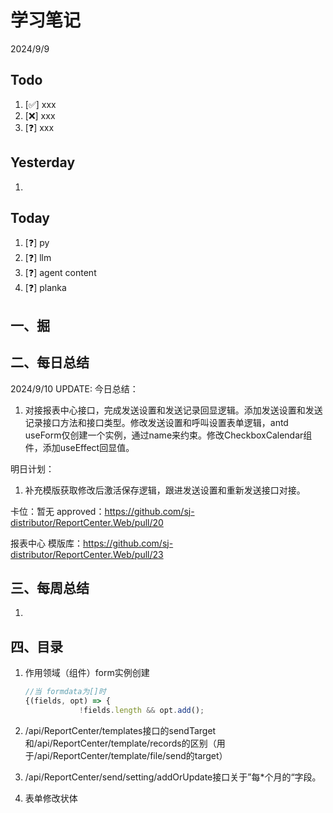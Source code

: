 # 学习笔记

2024/9/9

## Todo

1. [✅] xxx
2. [❌] xxx
3. [❓] xxx

## Yesterday

1.

## Today

1. [❓] py
2. [❓] llm
3. [❓] agent content
4. [❓] planka

## 一、掘

## 二、每日总结

2024/9/10 UPDATE:
今日总结：

1. 对接报表中心接口，完成发送设置和发送记录回显逻辑。添加发送设置和发送记录接口方法和接口类型。修改发送设置和呼叫设置表单逻辑，antd useForm仅创建一个实例，通过name来约束。修改CheckboxCalendar组件，添加useEffect回显值。



明日计划：

1. 补充模版获取修改后激活保存逻辑，跟进发送设置和重新发送接口对接。



卡位：暂无
approved：https://github.com/sj-distributor/ReportCenter.Web/pull/20

报表中心 模版库：https://github.com/sj-distributor/ReportCenter.Web/pull/23

## 三、每周总结

1.



## 四、目录

1. 作用领域（组件）form实例创建

   ~~~ts
   //当 formdata为[]时
   {(fields, opt) => {
               !fields.length && opt.add();
   ~~~

   





1. /api/ReportCenter/templates接口的sendTarget和/api/ReportCenter/template/records的区别（用于/api/ReportCenter/template/file/send的target）
2. /api/ReportCenter/send/setting/addOrUpdate接口关于”每*个月的“字段。
3. 表单修改状体